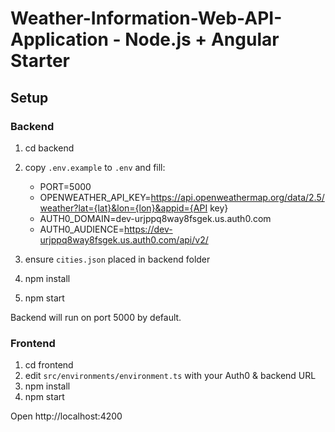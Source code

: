 # Weather-Information-Web-API-Application - Node.js + Angular Starter

## Setup

### Backend
1. cd backend
2. copy `.env.example` to `.env` and fill:
   - PORT=5000
   - OPENWEATHER_API_KEY=https://api.openweathermap.org/data/2.5/weather?lat={lat}&lon={lon}&appid={API key}
   - AUTH0_DOMAIN=dev-urjppq8way8fsgek.us.auth0.com
   - AUTH0_AUDIENCE=https://dev-urjppq8way8fsgek.us.auth0.com/api/v2/

3. ensure `cities.json` placed in backend folder
4. npm install
5. npm start

Backend will run on port 5000 by default.

### Frontend
1. cd frontend
2. edit `src/environments/environment.ts` with your Auth0 & backend URL
3. npm install
4. npm start

Open http://localhost:4200
